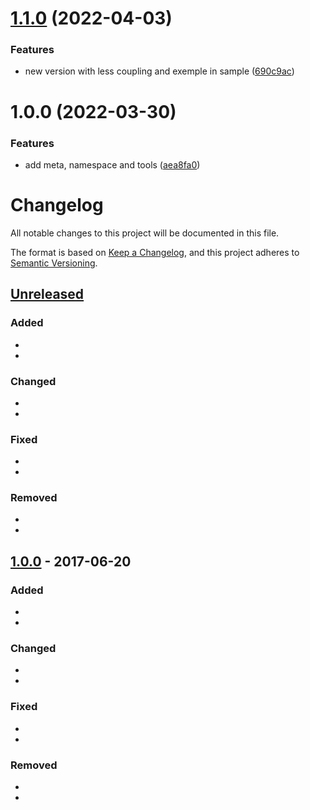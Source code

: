 # [1.1.0](https://github.com/OpenSourceUnityPackage/ContextualMenu/compare/1.0.0...1.1.0) (2022-04-03)


### Features

* new version with less coupling and exemple in sample ([690c9ac](https://github.com/OpenSourceUnityPackage/ContextualMenu/commit/690c9acac968b8b794eedabf62cb24e0d067cfc3))

# 1.0.0 (2022-03-30)


### Features

* add meta, namespace and tools ([aea8fa0](https://github.com/OpenSourceUnityPackage/ContextualMenu/commit/aea8fa062e19b875c10100133108322ac42880c5))

# Changelog
All notable changes to this project will be documented in this file.

The format is based on [Keep a Changelog](https://keepachangelog.com/en/1.0.0/),
and this project adheres to [Semantic Versioning](https://semver.org/spec/v2.0.0.html).

## [Unreleased]
### Added
-
- 

### Changed
-
-

### Fixed
-
-

### Removed
-
-

## [1.0.0] - 2017-06-20
### Added
-
- 

### Changed
-
-

### Fixed
-
-

### Removed
-
-

[Unreleased]: https://github.com/olivierlacan/keep-a-changelog/compare/v1.0.0...HEAD
[1.0.0]: https://github.com/olivierlacan/keep-a-changelog/compare/v0.3.0...v1.0.0
